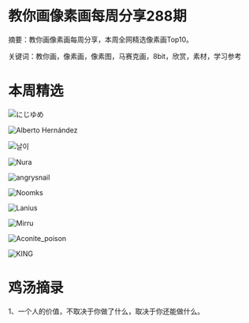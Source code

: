 # 教你画像素画每周分享288期


  摘要：教你画像素画每周分享，本周全网精选像素画Top10。

  关键词：教你画，像素画，像素图，马赛克画，8bit，欣赏，素材，学习参考

# 本周精选

![にじゆめ](https://pbs.twimg.com/media/GOVuau-aUAAJhLK?format=png&name=medium)

![Alberto Hernández](https://pbs.twimg.com/media/GOXDVsSWkAEwB-D?format=png&name=900x900)

![날이](https://pbs.twimg.com/media/GOVP7RDawAEd_Fo?format=png&name=small)

![Nura](https://pbs.twimg.com/media/GOV2ygAaUAAtms0?format=png&name=medium)

![angrysnail](https://pbs.twimg.com/media/GORrsubWEAA1pk_?format=png&name=medium)

![Noomks](https://pbs.twimg.com/media/GOW87DibwAAD3KT?format=png&name=small)

![Lanius](https://pbs.twimg.com/media/GOYQrFAX0AAoFd_?format=png&name=medium)

![Mirru](https://pbs.twimg.com/media/GOD32oLXwAAw5cT?format=png&name=small)

![Aconite_poison](https://pbs.twimg.com/media/GOXDJ5TWgAA6_eJ?format=png&name=medium)

![KING](https://pbs.twimg.com/media/GORbWI-awAAPW3u?format=png&name=medium)



# 鸡汤摘录

1、一个人的价值，不取决于你做了什么，取决于你还能做什么。